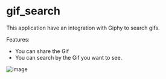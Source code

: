 # gif_search

This application have an integration with Giphy to search gifs.

Features:
- You can share the Gif
- You can search by the Gif you want to see.

![image](https://user-images.githubusercontent.com/54048350/83831942-dbcf1480-a6be-11ea-967f-9970993d55ba.png)
